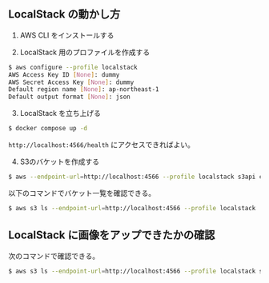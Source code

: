 ## LocalStack の動かし方

1. AWS CLI をインストールする

2. LocalStack 用のプロファイルを作成する
  ```bash
  $ aws configure --profile localstack
  AWS Access Key ID [None]: dummy
  AWS Secret Access Key [None]: dummy
  Default region name [None]: ap-northeast-1
  Default output format [None]: json
  ```

3. LocalStack を立ち上げる
  ```bash
  $ docker compose up -d
  ```
  `http://localhost:4566/health` にアクセスできればよい。

4. S3のバケットを作成する
  ```bash
  $ aws --endpoint-url=http://localhost:4566 --profile localstack s3api create-bucket --bucket microposts --create-bucket-configuration LocationConstraint=ap-northeast-1
  ```
  以下のコマンドでバケット一覧を確認できる。
  ```bash
  $ aws s3 ls --endpoint-url=http://localhost:4566 --profile localstack
  ```

## LocalStack に画像をアップできたかの確認

次のコマンドで確認できる。

```bash
$ aws s3 ls --endpoint-url=http://localhost:4566 --profile localstack s3://microposts --recursive
```
